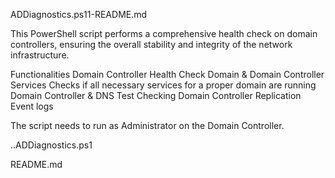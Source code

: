 ADDiagnostics.ps11-README.md

This PowerShell script performs a comprehensive health check on domain controllers, ensuring the overall stability and integrity of the network infrastructure.

Functionalities
Domain Controller Health Check
Domain & Domain Controller Services
Checks if all necessary services for a proper domain are running
Domain Controller & DNS Test
Checking Domain Controller Replication
Event logs

The script needs to run as Administrator on the Domain Controller.

.\.ADDiagnostics.ps1


README.md
